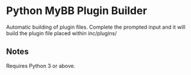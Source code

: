 # Python MyBB Plugin Builder
Automatic building of plugin files. Complete the prompted input and it will build the plugin file placed within inc/plugins/

## Notes
Requires Python 3 or above.
